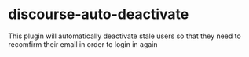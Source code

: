 # discourse-auto-deactivate
This plugin will automatically deactivate stale users so that they need to recomfirm their email in order to login in again
